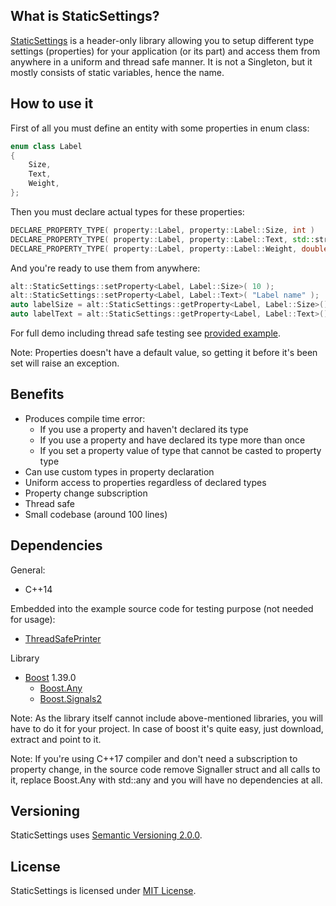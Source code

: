 ## What is StaticSettings?

[StaticSettings](https://github.com/green-anger/StaticSettings) is a header-only library allowing you to
setup different type settings (properties) for your application (or its part) and access them from anywhere
in a uniform and thread safe manner. It is not a Singleton, but it mostly consists of static variables, hence the name.

## How to use it

First of all you must define an entity with some properties in enum class:
```c++
enum class Label
{
    Size,
    Text,
    Weight,
};
```

Then you must declare actual types for these properties:
```c++
DECLARE_PROPERTY_TYPE( property::Label, property::Label::Size, int )
DECLARE_PROPERTY_TYPE( property::Label, property::Label::Text, std::string )
DECLARE_PROPERTY_TYPE( property::Label, property::Label::Weight, double )
```

And you're ready to use them from anywhere:
```c++
alt::StaticSettings::setProperty<Label, Label::Size>( 10 );
alt::StaticSettings::setProperty<Label, Label::Text>( "Label name" );
auto labelSize = alt::StaticSettings::getProperty<Label, Label::Size>();
auto labelText = alt::StaticSettings::getProperty<Label, Label::Text>();
```

For full demo including thread safe testing see [provided example](./examples).

Note: Properties doesn't have a default value, so getting it before it's been set will raise an exception.

## Benefits

* Produces compile time error:
    - If you use a property and haven't declared its type
    - If you use a property and have declared its type more than once
    - If you set a property value of type that cannot be casted to property type
* Can use custom types in property declaration
* Uniform access to properties regardless of declared types
* Property change subscription
* Thread safe
* Small codebase (around 100 lines)

## Dependencies

General:
* C++14

Embedded into the example source code for testing purpose (not needed for usage):
* [ThreadSafePrinter](https://github.com/green-anger/ThreadSafePrinter/)

Library
* [Boost](https://www.boost.org/) 1.39.0
    - [Boost.Any](https://www.boost.org/doc/libs/1_68_0/doc/html/any.html)
    - [Boost.Signals2](https://www.boost.org/doc/libs/release/libs/signals2/)

Note: As the library itself cannot include above-mentioned libraries, you will have to do it
for your project. In case of boost it's quite easy, just download, extract and point to it.

Note: If you're using C++17 compiler and don't need a subscription to property change, in the source
code remove Signaller struct and all calls to it, replace Boost.Any with std::any and you will have
no dependencies at all.

## Versioning

StaticSettings uses [Semantic Versioning 2.0.0](https://semver.org/).

## License

StaticSettings is licensed under [MIT License](./LICENSE).

